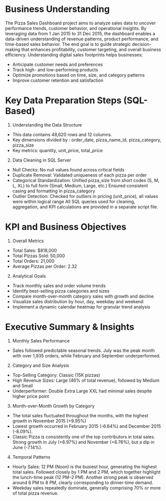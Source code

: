 # Business Understanding 
The Pizza Sales Dashboard project aims to analyze sales data to uncover performance trends, customer behavior, and operational insights. By leveraging data from 1 Jan 2015 to 31 Dec 2015, the dashboard enables a data-driven understanding of revenue patterns, product performance, and time-based sales behavior. The end goal is to guide strategic decision-making that enhances profitability, customer targeting, and overall business efficiency. Understanding digital sales footprints helps businesses:
- Anticipate customer needs and preferences
- Track high- and low-performing products
- Optimize promotions based on time, size, and category patterns
- Improve customer retention and satisfaction

#  Key Data Preparation Steps (SQL-Based)
1. Understanding the Data Structure
  - This data contains 48,620 rows and 12 columns.
  - Key dimensions divided by : order_date, pizza_name_id, pizza_category, pizza_size
  - Key metrics: quantity, unit_price, total_price
2. Data Cleaning in SQL Server
  - Null Checks: No null values found across critical fields
  - Duplicate Removal: Validated uniqueness of each pizza per order
  - Categorical Standardization: Unified pizza_size from short codes (S, M, L, XL) to full form (Small, Medium, Large, etc.) Ensured consistent casing and formatting in pizza_category
  - Outlier Detection: Checked for outliers in pricing (unit_price), all values were within logical range
   All SQL queries used for cleaning, aggregation, and KPI calculations are provided in a separate script file.

#  KPI and Business Objectives
1. Overall Metrics
  - Total Sales: $818,000
  - Total Pizzas Sold: 50,000
  - Total Orders: 21,000
  - Average Pizzas per Order: 2.32
2. Analytical Goals
- Track monthly sales and order volume trends
- Identify best-selling pizza categories and sizes
- Compare month-over-month category sales with growth and decline
- Visualize sales distribution by hour, day,  weekday and weekend
- Implement a dynamic calendar heatmap for granular trend analysis

# Executive Summary & Insights
1. Monthly Sales Performance
- Sales followed predictable seasonal trends. July was the peak month with over 1,935 orders, while February and September underperformed.
2. Category and Size Analysis
- Top-Selling Category: Classic (15K pizzas)
- High Revenue Sizes: Large (46% of total revenue), followed by Medium and Small
- Underperformer: Double Extra Large XXL had minimal sales despite higher price point
3.  Month-over-Month Growth by Category
- The total sales fluctuated throughout the months, with the highest growth in November 2015 (+9.95%)
- Lowest growth occurred in February 2015 (-6.64%) and December 2015 (-8.09%).
- Classic Pizza is consistently one of the top contributors in total sales. Strong growth in July (+8.97%) and November (+6.76%), but a dip in June (-7.14%).
4. Temporal Patterns
- Hourly Sales: 12 PM (Noon) is the busiest hour, generating the highest total sales. Followed closely by 1 PM and 2 PM, which together highlight the lunch-time peak (12 PM–2 PM). Another strong peak is observed around 6 PM to 8 PM, clearly corresponding to dinner-time demand.
- Weekday sales repeatedly dominate, generally comprising 70% or more of total pizza revenue.
  
